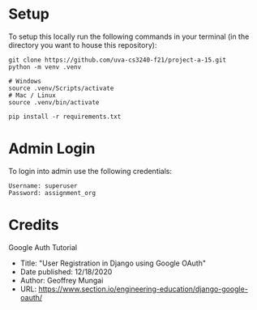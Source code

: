 # Setup
To setup this locally run the following commands in your terminal (in the directory you want to house this repository):
```
git clone https://github.com/uva-cs3240-f21/project-a-15.git
python -m venv .venv

# Windows
source .venv/Scripts/activate
# Mac / Linux
source .venv/bin/activate

pip install -r requirements.txt
```

# Admin Login
To login into admin use the following credentials:
```
Username: superuser
Password: assignment_org
```

# Credits
Google Auth Tutorial
   * Title: "User Registration in Django using Google OAuth"
   * Date published: 12/18/2020
   * Author: Geoffrey Mungai
   * URL: https://www.section.io/engineering-education/django-google-oauth/

